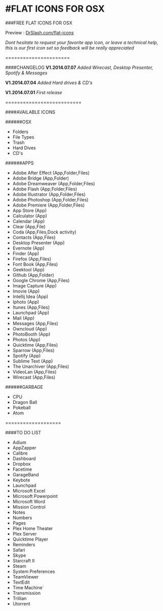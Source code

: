 #FLAT ICONS FOR OSX
======================
###FREE FLAT ICONS FOR OSX

Preview : [DrSlash.com/flat-icons](http://drslash.com/flat-icons/)

*Dont hesitate to request your favorite app icon, or leave a technical help, this is our first icon set so feedback will be really appreciated*

======================

####CHANGELOG
**V1.2014.07.07**
*Added Wirecast, Desktop Presenter, Spotify & Messages*

**V1.2014.07.04**
*Added Hard drives & CD's*

**V1.2014.07.01**
*First release*

==========================

####AVAILABLE ICONS

######OSX
* Folders
* File Types
* Trash
* Hard Dives
* CD's

######APPS
* Adobe After Effect (App,Folder,Files)
* Adobe Bridge (App,Folder)
* Adobe Dreamweaver (App,Folder,Files)
* Adobe Flash (App,Folder,Files)
* Adobe Illustrator (App,Folder,Files)
* Adobe Photoshop (App,Folder,Files)
* Adobe Premiere (App,Folder,Files)
* App Store (App)
* Calculator (App)
* Calendar (App)
* Clear (App,File)
* Coda (App,Files,Dock activity)
* Contacts (App,Files)
* Desktop Presenter (App)
* Evernote (App)
* Finder (App)
* Firefox (App,Files)
* Font Book (App,Files)
* Geektool (App)
* Github (App,Folder)
* Google Chrome (App,Files)
* Image Capture (App)
* Imovie (App)
* Intellij Idea (App)
* Iphoto (App)
* Itunes (App,Files)
* Launchpad (App)
* Mail (App)
* Messages (App,Files)
* Owncloud (App)
* PhotoBooth (App)
* Photos (App)
* Quicktime (App,Files)
* Sparrow (App,Files)
* Spotify (App)
* Sublime Text (App)
* The Unarchiver (App,Files)
* VideoLan (App,Files)
* Wirecast (App,Files)

######GARBAGE
* CPU
* Dragon Ball
* Pokeball
* Atom

===================

####TO DO LIST
* Adium
* AppZapper
* Calibre
* Dashboard
* Dropbox
* Facetime
* GarageBand
* Keybote
* Launchpad
* Microsoft Excel
* Microsoft Powerpoint
* Microsoft Word
* Mission Control
* Notes
* Numbers
* Pages
* Plex Home Theater
* Plex Server
* Quicktime Player
* Reminders
* Safari
* Skype
* Starcraft II
* Steam
* System Preferences
* TeamViewer
* TextEdit
* Time Machine`
* Transmission
* Trillian
* Utorrent
